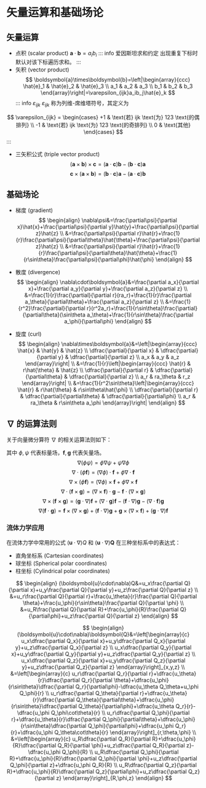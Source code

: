 # 矢量运算和基础场论

## 矢量运算

- 点积 (scalar product) $\boldsymbol{a}\cdot\boldsymbol{b}=a_ib_i$
::: info 爱因斯坦求和约定
出现重复下标时默认对该下标遍历求和。
:::
- 矢积 (vector product)
$$
\boldsymbol{a}\times\boldsymbol{b}=\left|\begin{array}{ccc}
\hat{e}_1 & \hat{e}_2 & \hat{e}_3 \\
a_1 & a_2 & a_3 \\
b_1 & b_2 & b_3
\end{array}\right|=\varepsilon_{ijk}a_ib_j\hat{e}_k
$$
::: info $\varepsilon_{ijk}$
$\varepsilon_{ijk}$ 称为列维-席维塔符号，其定义为

$$
\varepsilon_{ijk} = 
\begin{cases}
+1 & \text{若} ijk \text{为} 123 \text{的偶排列} \\
-1 & \text{若} ijk \text{为} 123 \text{的奇排列} \\
0 & \text{其他}
\end{cases}
$$
:::

- 三矢积公式 (triple vector product)
$$
(\boldsymbol{a}\times\boldsymbol{b})\times\boldsymbol{c}=(\boldsymbol{a}\cdot\boldsymbol{c})\boldsymbol{b}-(\boldsymbol{b}\cdot\boldsymbol{c})\boldsymbol{a}
$$
$$
\boldsymbol{c}\times(\boldsymbol{a}\times\boldsymbol{b})=(\boldsymbol{b}\cdot\boldsymbol{c})\boldsymbol{a}-(\boldsymbol{a}\cdot\boldsymbol{c})\boldsymbol{b}
$$

## 基础场论

- 梯度 (gradient)
$$
\begin{align}
\nabla\psi&=\frac{\partial\psi}{\partial x}\hat{x}+\frac{\partial\psi}{\partial y}\hat{y}+\frac{\partial\psi}{\partial z}\hat{z} \\
&=\frac{\partial\psi}{\partial r}\hat{r}+\frac{1}{r}\frac{\partial\psi}{\partial\theta}\hat{\theta}+\frac{\partial\psi}{\partial z}\hat{z} \\
&=\frac{\partial\psi}{\partial r}\hat{r}+\frac{1}{r}\frac{\partial\psi}{\partial\theta}\hat{\theta}+\frac{1}{r\sin\theta}\frac{\partial\psi}{\partial\phi}\hat{\phi}
\end{align}
$$

- 散度 (divergence)
$$
\begin{align}
\nabla\cdot\boldsymbol{a}&=\frac{\partial a_x}{\partial x}+\frac{\partial a_y}{\partial y}+\frac{\partial a_z}{\partial z} \\
&=\frac{1}{r}\frac{\partial}{\partial r}(ra_r)+\frac{1}{r}\frac{\partial a_\theta}{\partial\theta}+\frac{\partial a_z}{\partial z} \\
&=\frac{1}{r^2}\frac{\partial}{\partial r}(r^2a_r)+\frac{1}{r\sin\theta}\frac{\partial}{\partial\theta}(\sin\theta a_\theta)+\frac{1}{r\sin\theta}\frac{\partial a_\phi}{\partial\phi}
\end{align}
$$

- 旋度 (curl)
$$
\begin{align}
\nabla\times\boldsymbol{a}&=\left|\begin{array}{ccc}
\hat{x} & \hat{y} & \hat{z} \\
\dfrac{\partial}{\partial x} & \dfrac{\partial}{\partial y} & \dfrac{\partial}{\partial z} \\
a_x & a_y & a_z
\end{array}\right| \\
&=\frac{1}{r}\left|\begin{array}{ccc}
\hat{r} & r\hat{\theta} & \hat{z} \\
\dfrac{\partial}{\partial r} & \dfrac{\partial}{\partial\theta} & \dfrac{\partial}{\partial z} \\
a_r & ra_\theta & r_z
\end{array}\right| \\
&=\frac{1}{r^2\sin\theta}\left|\begin{array}{ccc}
\hat{r} & r\hat{\theta} & r\sin\theta\hat{\phi} \\
\dfrac{\partial}{\partial r} & \dfrac{\partial}{\partial\theta} & \dfrac{\partial}{\partial\phi} \\
a_r & ra_\theta & r\sin\theta a_\phi
\end{array}\right|
\end{align}
$$

## $\nabla$ 的运算法则

关于向量微分算符 $\nabla$ 的相关运算法则如下：

其中 $\phi,\psi$ 代表标量场，$\boldsymbol{f},\boldsymbol{g}$ 代表矢量场。
$$
\nabla(\phi\psi)=\phi\nabla\psi+\psi\nabla\phi
$$
$$
\nabla\cdot(\phi\boldsymbol{f})=(\nabla\phi)\cdot\boldsymbol{f}+\phi\nabla\cdot\boldsymbol{f}
$$
$$
\nabla\times(\phi\boldsymbol{f})=(\nabla\phi)\times\boldsymbol{f}+\phi\nabla\times\boldsymbol{f}
$$
$$
\nabla\cdot(\boldsymbol{f}\times\boldsymbol{g})=(\nabla\times\boldsymbol{f})\cdot\boldsymbol{g}-\boldsymbol{f}\cdot(\nabla\times\boldsymbol{g})
$$
$$
\nabla\times(\boldsymbol{f}\times\boldsymbol{g})=(\boldsymbol{g}\cdot\nabla)\boldsymbol{f}+(\nabla\cdot\boldsymbol{g})\boldsymbol{f}-(\boldsymbol{f}\cdot\nabla)\boldsymbol{g}-(\nabla\cdot\boldsymbol{f})\boldsymbol{g}
$$
$$
\nabla(\boldsymbol{f}\cdot\boldsymbol{g})=\boldsymbol{f}\times(\nabla\times\boldsymbol{g})+(\boldsymbol{f}\cdot\nabla)\boldsymbol{g}+\boldsymbol{g}\times(\nabla\times\boldsymbol{f})+(\boldsymbol{g}\cdot\nabla)\boldsymbol{f}
$$

### 流体力学应用

在流体力学中常用的公式 $(\boldsymbol{u}\cdot\nabla)Q$ 和 $(\boldsymbol{u}\cdot\nabla)\boldsymbol{Q}$ 在三种坐标系中的表达式：

- 直角坐标系 (Cartesian coordinates)
- 球坐标 (Spherical polar coordinates)
- 柱坐标 (Cylindrical polar coordinates)

$$
\begin{align}
(\boldsymbol{u}\cdot\nabla)Q&=u_x\frac{\partial Q}{\partial x}+u_y\frac{\partial Q}{\partial y}+u_z\frac{\partial Q}{\partial z} \\
&=u_r\frac{\partial Q}{\partial r}+\frac{u_\theta}{r}\frac{\partial Q}{\partial \theta}+\frac{u_\phi}{r\sin\theta}\frac{\partial Q}{\partial \phi} \\
&=u_R\frac{\partial Q}{\partial R}+\frac{u_\phi}{R}\frac{\partial Q}{\partial\phi}+u_z\frac{\partial Q}{\partial z}
\end{align}
$$

$$
\begin{align}
(\boldsymbol{u}\cdot\nabla)\boldsymbol{Q}&=\left[\begin{array}{c}
    u_x\dfrac{\partial Q_x}{\partial x}+u_y\dfrac{\partial Q_x}{\partial y}+u_z\dfrac{\partial Q_x}{\partial z} \\
    u_x\dfrac{\partial Q_y}{\partial x}+u_y\dfrac{\partial Q_y}{\partial y}+u_z\dfrac{\partial Q_y}{\partial z} \\
    u_x\dfrac{\partial Q_z}{\partial x}+u_y\dfrac{\partial Q_z}{\partial y}+u_z\dfrac{\partial Q_z}{\partial z}
    \end{array}\right]_{x,y,z} \\
&=\left[\begin{array}{c}
    u_r\dfrac{\partial Q_r}{\partial r}+\dfrac{u_\theta}{r}\dfrac{\partial Q_r}{\partial \theta}+\dfrac{u_\phi}{r\sin\theta}\dfrac{\partial Q_r}{\partial\phi}-\dfrac{u_\theta Q_\theta+u_\phi Q_\phi}{r} \\
    u_r\dfrac{\partial Q_\theta}{\partial r}+\dfrac{u_\theta}{r}\dfrac{\partial Q_\theta}{\partial\theta}+\dfrac{u_\phi}{r\sin\theta}\dfrac{\partial Q_\theta}{\partial\phi}+\dfrac{u_\theta Q_r}{r}-\dfrac{u_\phi Q_\phi\cot\theta}{r} \\
    u_r\dfrac{\partial Q_\phi}{\partial r}+\dfrac{u_\theta}{r}\dfrac{\partial Q_\phi}{\partial\theta}+\dfrac{u_\phi}{r\sin\theta}\dfrac{\partial Q_\phi}{\partial\phi}+\dfrac{u_\phi Q_r}{r}+\dfrac{u_\phi Q_\theta\cot\theta}{r}
\end{array}\right]_{r,\theta,\phi} \\
&=\left[\begin{array}{c}
    u_R\dfrac{\partial Q_R}{\partial R}+\dfrac{u_\phi}{R}\dfrac{\partial Q_R}{\partial \phi}+u_z\dfrac{\partial Q_R}{\partial z}-\dfrac{u_\phi Q_\phi}{R} \\
    u_R\dfrac{\partial Q_\phi}{\partial R}+\dfrac{u_\phi}{R}\dfrac{\partial Q_\phi}{\partial \phi}+u_z\dfrac{\partial Q_\phi}{\partial z}+\dfrac{u_\phi Q_R}{R} \\
    u_R\dfrac{\partial Q_z}{\partial R}+\dfrac{u_\phi}{R}\dfrac{\partial Q_z}{\partial\phi}+u_z\dfrac{\partial Q_z}{\partial z}
\end{array}\right]_{R,\phi,z}
\end{align}
$$
